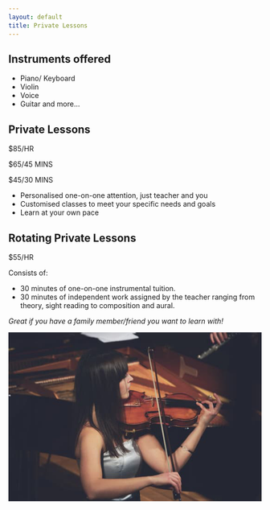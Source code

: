 ```yaml
---
layout: default
title: Private Lessons
---
```


## Instruments offered
* Piano/ Keyboard
* Violin
* Voice
* Guitar
and more...

## Private Lessons

$85/HR

$65/45 MINS

$45/30 MINS

* Personalised one-on-one attention, just teacher and you
* Customised classes to meet your specific needs and goals
* Learn at your own pace

## Rotating Private Lessons

$55/HR

Consists of:
- 30 minutes of one-on-one instrumental tuition.
- 30 minutes of independent work assigned by the teacher ranging from theory, sight reading to composition and aural.

*Great if you have a family member/friend you want to learn with!*

<img src="images/violin_lessons_bondi-1x.jpg" alt="ismbondi">
